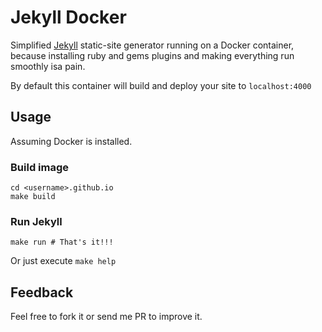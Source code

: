 # Jekyll Docker

Simplified [Jekyll](https://jekyllrb.com) static-site generator running on a Docker container, because installing ruby and gems plugins and making everything run smoothly isa pain.

By default this container will build and deploy your site to `localhost:4000`

## Usage
Assuming Docker is installed.

### Build image

```shell
cd <username>.github.io
make build
```

### Run Jekyll

```shell
make run # That's it!!!
```

Or just execute `make help`


## Feedback

Feel free to fork it or send me PR to improve it.